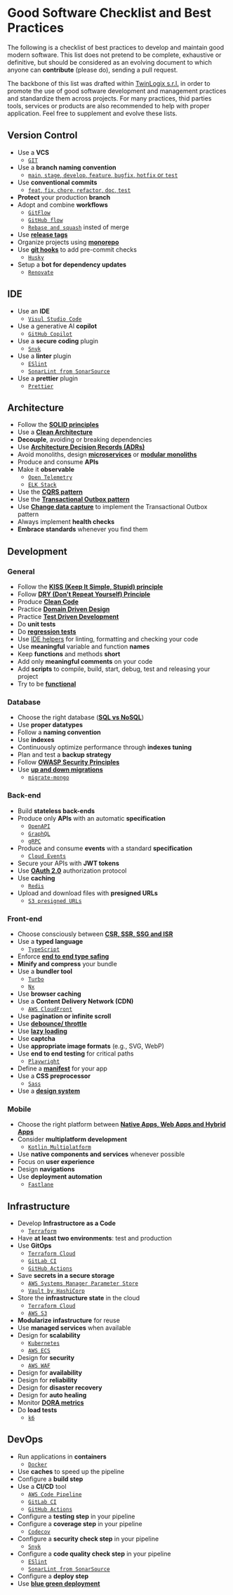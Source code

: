 # Good Software Checklist and Best Practices
The following is a checklist of best practices to develop and maintain good modern software. This list does not pretend to be complete, exhaustive or definitive, but should be considered as an evolving document to which anyone can **contribute** (please do), sending a pull request.

The backbone of this list was drafted within [TwinLogix s.r.l.](https://www.twinlogix.com/) in order to promote the use of good software development and management practices and standardize them across projects. For many practices, thid parties tools, services or products are also recommended to help with proper application. Feel free to supplement and evolve these lists.

## Version Control

- Use a **VCS**
  - [`GIT`](https://git-scm.com/)
- Use a **branch naming convention**
  - [`main`, `stage`, `develop`, `feature`, `bugfix`, `hotfix` or `test`](https://dev.to/varbsan/a-simplified-convention-for-naming-branches-and-commits-in-git-il4)
- Use **conventional commits**
  - [`feat`, `fix`, `chore`, `refactor`, `doc`, `test`](https://www.conventionalcommits.org/)
- **Protect** your production **branch**
- Adopt and combine **workflows**
  - [`GitFlow`](https://dev.to/the_previ/a-practical-introduction-to-git-flow-5420)
  - [`GitHub flow`](https://docs.github.com/en/get-started/quickstart/github-flow)
  - [`Rebase and squash`](https://matt-rickard.com/squash-merge-or-rebase) insted of merge
- Use **[release tags](https://git-scm.com/book/en/v2/Git-Basics-Tagging)**
- Organize projects using **[monorepo](https://monorepo.tools/)**
- Use **[git hooks](https://git-scm.com/docs/githooks)** to add pre-commit checks
  - [`Husky`](https://typicode.github.io/husky/)
- Setup a **bot for dependency updates**
  - [`Renovate`](https://www.mend.io/renovate/)  

## IDE

- Use an **IDE**
  - [`Visul Studio Code`](https://code.visualstudio.com/)
- Use a generative AI **copilot**
  - [`GitHub Copilot`](https://github.com/features/copilot)
- Use a **secure coding** plugin
  - [`Snyk`](https://snyk.io/platform/ide-plugins/)
- Use a **linter** plugin
  - [`ESlint`](https://eslint.org/)
  - [`SonarLint from SonarSource`](https://www.sonarsource.com/products/sonarlint/features/)
- Use a **prettier** plugin
  - [`Prettier`](https://prettier.io/)

## Architecture

- Follow the [**SOLID principles**](https://www.baeldung.com/solid-principles)
- Use a [**Clean Architecture**](https://blog.cleancoder.com/uncle-bob/2012/08/13/the-clean-architecture.html)
- **Decouple**, avoiding or breaking dependencies
- Use [**Architecture Decision Records (ADRs)**](https://adr.github.io/)
- Avoid monoliths, design [**microservices**](https://microservices.io/) or [**modular monoliths**](https://files.gotocon.com/uploads/slides/conference_12/515/original/gotoberlin2018-modular-monoliths.pdf)
- Produce and consume **APIs**
- Make it **observable**
  - [`Open Telemetry`](https://opentelemetry.io/)
  - [`ELK Stack`](https://www.elastic.co/elastic-stack)
- Use the [**CQRS pattern**](https://martinfowler.com/bliki/CQRS.html)
- Use the [**Transactional Outbox pattern**](https://microservices.io/patterns/data/transactional-outbox.html)
- Use [**Change data capture**](https://www.confluent.io/learn/change-data-capture) to implement the Transactional Outbox pattern
- Always implement **health checks**
- **Embrace standards** whenever you find them

## Development

### General

- Follow the [**KISS (Keep It Simple, Stupid) principle**](https://www.interaction-design.org/literature/topics/keep-it-simple-stupid)
- Follow [**DRY (Don't Repeat Yourself) Principle**](https://www.baeldung.com/cs/dry-software-design-principle)
- Produce [**Clean Code**](https://www.amazon.com/Clean-Code-Handbook-Software-Craftsmanship/dp/0132350882)
- Practice [**Domain Driven Design**](https://www.amazon.com/Domain-Driven-Design-Tackling-Complexity-Software/dp/0321125215)
- Practice [**Test Driven Development**](https://www.agileway.it/test-driven-development-tdd/)
- Do **unit tests**
- Do [**regression tests**](https://katalon.com/resources-center/blog/regression-testing)
- Use [IDE helpers](#IDE) for linting, formatting and checking your code
- Use **meaningful** variable and function **names**
- Keep **functions** and methods **short**
- Add only **meaningful comments** on your code
- Add **scripts** to compile, build, start, debug, test and releasing your project
- Try to be [**functional**](https://vimeo.com/97514630)

### Database

- Choose the right database ([**SQL vs NoSQL**](https://www.coursera.org/articles/nosql-vs-sql)) 
- Use **proper datatypes**
- Follow a **naming convention**
- Use **indexes**
- Continuously optimize performance through **indexes tuning**
- Plan and test a **backup strategy**
- Follow [**OWASP Security Principles**](https://owasp.org/www-project-developer-guide/draft/04-foundations/03-security-principles.html)
- Use [**up and down migrations**](http://vaidehijoshi.github.io/blog/2015/05/19/the-secret-life-of-your-database-part-1-migrations/)
  - [`migrate-mongo`](https://github.com/seppevs/migrate-mongo)

### Back-end

- Build **stateless back-ends**
- Produce only **APIs** with an automatic **specification**
  - [`OpenAPI`](https://www.openapis.org/)
  - [`GraphQL`](https://graphql.org/)
  - [`gRPC`](https://grpc.io/)
- Produce and consume **events** with a standard **specification**
  - [`Cloud Events`](https://cloudevents.io/)
- Secure your APIs with **JWT tokens**
- Use [**OAuth 2.0**](https://oauth.net/2/) authorization protocol
- Use **caching**
  - [`Redis`](https://redis.io/)
- Upload and download files with **presigned URLs**
  - [`S3 presigned URLs`](https://docs.aws.amazon.com/AmazonS3/latest/userguide/using-presigned-url.html)

### Front-end

- Choose consciously between [**CSR, SSR, SSG and ISR**](https://dev.to/pahanperera/visual-explanation-and-comparison-of-csr-ssr-ssg-and-isr-34ea)
- Use a **typed language**
  - [`TypeScript`](https://www.typescriptlang.org/)
- Enforce [**end to end type safing**](https://sabinadams.hashnode.dev/end-to-end-type-safety-what-why-and-how)
- **Minify and compress** your bundle
- Use a **bundler tool**
  - [`Turbo`](https://turbo.build/)
  - [`Nx`](https://nx.dev/)
- Use **browser caching**
- Use a **Content Delivery Network (CDN)**
  - [`AWS CloudFront`](https://aws.amazon.com/it/cloudfront/)
- Use **pagination or infinite scroll**
- Use [**debounce/ throttle**](https://webdesign.tutsplus.com/javascript-debounce-and-throttle--cms-36783t)
- Use [**lazy loading**](https://www.codemotion.com/magazine/backend/how-to-boost-performance-with-lazy-loading/)
- Use **captcha**
- Use **appropriate image formats** (e.g., SVG, WebP)
- Use **end to end testing** for critical paths
  - [`Playwright`](https://playwright.dev/)
- Define a [**manifest**](https://web.dev/articles/add-manifest?hl=it) for your app
- Use a **CSS preprocessor**
  - [`Sass`](https://sass-lang.com/)
- Use a [**design system**](https://www.toptal.com/designers/design-systems/benefits-of-design-system)
 
### Mobile
- Choose the right platform between [**Native Apps, Web Apps and Hybrid Apps**](https://aws.amazon.com/compare/the-difference-between-web-apps-native-apps-and-hybrid-apps)
- Consider **multiplatform development**
  - [`Kotlin Multiplatform`](https://kotlinlang.org/lp/multiplatform/)
- Use **native components and services** whenever possible
- Focus on **user experience**
- Design **navigations**
- Use **deployment automation**
  - [`Fastlane`](https://fastlane.tools/)

## Infrastructure

- Develop **Infrastructore as a Code**
  - [`Terraform`](https://www.terraform.io/)
- Have **at least two environments**: test and production
- Use **GitOps**
  - [`Terraform Cloud`](https://developer.hashicorp.com/terraform/cloud-docs)
  - [`GitLab CI`](https://docs.gitlab.com/ee/ci/)
  - [`GitHub Actions`](https://github.com/features/actions)
- Save **secrets in a secure storage**
  - [`AWS Systems Manager Parameter Store`](https://aws.amazon.com/it/systems-manager/)
  - [`Vault by HashiCorp`](https://www.vaultproject.io/) 
- Store the **infrastructure state** in the cloud
  - [`Terraform Cloud`](https://developer.hashicorp.com/terraform/cloud-docs)
  - [`AWS S3`](https://aws.amazon.com/it/s3/)
- **Modularize infastructure** for reuse
- Use **managed services** when available
- Design for **scalability**
  - [`Kubernetes`](https://kubernetes.io/)
  - [`AWS ECS`](https://aws.amazon.com/it/ecs/)
- Design for **security**
  - [`AWS WAF`](https://aws.amazon.com/it/waf/)
- Design for **availability**
- Design for **reliability**
- Design for **disaster recovery**
- Design for **auto healing**
- Monitor [**DORA metrics**](https://cloud.google.com/blog/products/devops-sre/using-the-four-keys-to-measure-your-devops-performance)
- Do **load tests**
  - [`k6`](https://k6.io/)

## DevOps

- Run applications in **containers**
  - [`Docker`](https://www.docker.com/)
- Use **caches** to speed up the pipeline
- Configure a **build step**
- Use a **CI/CD** tool
  - [`AWS Code Pipeline`](https://aws.amazon.com/it/codepipeline/)
  - [`GitLab CI`](https://docs.gitlab.com/ee/ci/)
  - [`GitHub Actions`](https://github.com/features/actions)
- Configure a **testing step** in your pipeline
- Configure a **coverage step** in your pipeline
  - [`Codecov`](https://about.codecov.io/)  
- Configure a **security check step** in your pipeline
  - [`Snyk`](https://docs.snyk.io/integrations/snyk-ci-cd-integrations)
- Configure a **code quality check step** in your pipeline
  - [`ESlint`](https://eslint.org/)
  - [`SonarLint from SonarSource`](https://www.sonarsource.com/products/sonarlint/features/)
- Configure a **deploy step**
- Use [**blue green deployment**](https://docs.aws.amazon.com/whitepapers/latest/overview-deployment-options/bluegreen-deployments.html)

